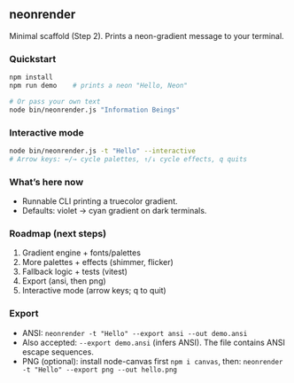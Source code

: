 ## neonrender

Minimal scaffold (Step 2). Prints a neon-gradient message to your terminal.

### Quickstart

```bash
npm install
npm run demo    # prints a neon "Hello, Neon"

# Or pass your own text
node bin/neonrender.js "Information Beings"
```

### Interactive mode
```bash
node bin/neonrender.js -t "Hello" --interactive
# Arrow keys: ←/→ cycle palettes, ↑/↓ cycle effects, q quits
```

### What’s here now
- Runnable CLI printing a truecolor gradient.
- Defaults: violet → cyan gradient on dark terminals.

### Roadmap (next steps)
1. Gradient engine + fonts/palettes
2. More palettes + effects (shimmer, flicker)
3. Fallback logic + tests (vitest)
4. Export (ansi, then png)
5. Interactive mode (arrow keys; q to quit)

### Export
- ANSI: `neonrender -t "Hello" --export ansi --out demo.ansi`
- Also accepted: `--export demo.ansi` (infers ANSI). The file contains ANSI escape sequences.
- PNG (optional): install node-canvas first `npm i canvas`, then:
  `neonrender -t "Hello" --export png --out hello.png`
